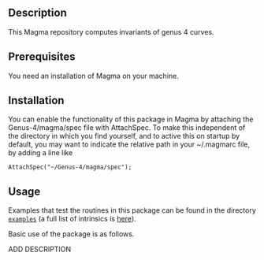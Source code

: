 Description
--

This Magma repository computes invariants of genus 4 curves.
 
Prerequisites
--

You need an installation of Magma on your machine.

Installation
--

You can enable the functionality of this package in Magma by attaching the Genus-4/magma/spec file with AttachSpec. To make this independent of the directory in which you find yourself, and to active this on startup by default, you may want to indicate the relative path in your ~/.magmarc file, by adding a line like
```
AttachSpec("~/Genus-4/magma/spec");
```

Usage
--

Examples that test the routines in this package can be found in the directory
[`examples`](examples) (a full list of intrinsics is [here](intrinsics.md)).

Basic use of the package is as follows.

ADD DESCRIPTION
